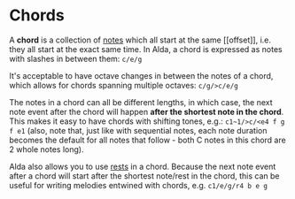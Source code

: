 # Chords

A **chord** is a collection of [notes](notes.md) which all start at the same [[offset]], i.e. they all start at the exact same time. In Alda, a chord is expressed as notes with slashes in between them: `c/e/g`

It's acceptable to have octave changes in between the notes of a chord, which allows for chords spanning multiple octaves: `c/g/>c/e/g`

The notes in a chord can all be different lengths, in which case, the next note event after the chord will happen **after the shortest note in the chord**. This makes it easy to have chords with shifting tones, e.g.: `c1~1/>c/<e4 f g f e1` (also, note that, just like with sequential notes, each note duration becomes the default for all notes that follow - both C notes in this chord are 2 whole notes long). 

Alda also allows you to use [rests](rests.md) in a chord. Because the next note event after a chord will start after the shortest note/rest in the chord, this can be useful for writing melodies entwined with chords, e.g. `c1/e/g/r4 b e g`
